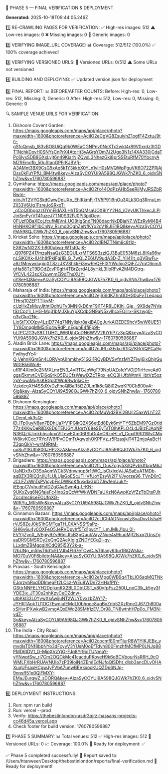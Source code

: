 🎯 PHASE 5 — FINAL VERIFICATION & DEPLOYMENT

**Generated:** 2025-10-18T09:44:05.246Z

1️⃣ RE-CRAWLING PAGES FOR VERIFICATION:
   ✅ High-res images: 512
   ⚠️  Low-res images: 0
   ❌ Missing images: 0
   🔄 Generic images: 0

2️⃣ VERIFYING IMAGE_URL COVERAGE:
   📊 Coverage: 512/512 (100.0%)
   ✅ 100% coverage achieved!

3️⃣ VERIFYING VERSIONED URLS:
   🔄 Versioned URLs: 0/512
   ⚠️  Some URLs not versioned

4️⃣ BUILDING AND DEPLOYING:
   ✅ Updated version.json for deployment

5️⃣ FINAL REPORT:
   📊 BEFORE/AFTER COUNTS:
   Before: High-res: 0, Low-res: 512, Missing: 0, Generic: 0
   After:  High-res: 512, Low-res: 0, Missing: 0, Generic: 0

   🔍 SAMPLE VENUE URLS FOR VERIFICATION:
   1. Dishoom Covent Garden: https://maps.googleapis.com/maps/api/place/photo?maxwidth=1600&photoreference=AciIO2eCgVG8ZsuiyhZ1ogfF4ZxtuJ9tn-gSfoQmsb_l83vBO8UiQq9k0WEaCGNPnv0NcXTx2wkt4r89V0xrdz3IGDT1NchkDovH0SNYsCnPrX4AtoHt3yAGrsYOm7J2Ugo3N1z14XA330jCdaTPc6lyxSDB8GXxLyjt6n49KiarNjZQvsL3NhezGki8prSSEtuRfM70YbcnyAMZ9Emo1b_50uStanGPFrKJBVfj-A3AMnt3BX9CsG5xAq5k1Y3kkbX0Y_n1yiH0sMVQWpPguVK6O72ZPRjAjDss0kFuYPfU_BM4tw&key=AIzaSyCOYUi9A598QJGWk7hZK0_6_ojdvSNhZhw&v=1760780596887
   2. Gymkhana: https://maps.googleapis.com/maps/api/place/photo?maxwidth=1600&photoreference=AciIO2fx44OdPzAHb5eeRjjMyJRSZbRBwm-xijeJhT2VYGSkdCwwDpUXp_EhlKkmFjrTV5P91j9nOu3XLk3Oq3RrnuLmZjl33V6Ug1FsreJoSRxxT-_qCoQGbgozzGYmEldAXLHhT5bQMsaUOX9iYY2H4_iOVyUKThkecJLPjJjnSmFyrVT41uzeJ7TN0S32PJ0Pj3pjiOey-0FUzfOBaXEoLfcufMljVnI_UO8tjgSndFN08dacrNkDBjaN7_WEzRvMl4B4HhNHKO9f1lbCnNy_RLmd0OghZeNfKYo2cV18JIE1BQ&key=AIzaSyCOYUi9A598QJGWk7hZK0_6_ojdvSNhZhw&v=1760780596887
   3. Kricket Soho: https://maps.googleapis.com/maps/api/place/photo?maxwidth=1600&photoreference=AciIO2dIBNZTNim9c8t1z-EX62wNl22X-h800ubvq-WTst0JjK-_Q976PZ417mzaNsaQzG3EQULxrMTS6S3zziQJ3BuE053M6zi_8iKa96wnLSiK0Xk-IU4h8fPklFgj1B_G_7wQLZE6UV9udA3D-Z_YiI41It_g3VBwFu-a6zfMrwwdugjqXT8zzJXVShkkFi3vwReQEFlXYWu5jo2QjFZJ7rqC6nmAgHa58TzT9DOdZcvP0gH4TBrZerd4L8yHkL3IlbRFvA2M4DGtrq-VfCVL423scX2uwnmEi9dThsXUY-oY8eHQ&key=AIzaSyCOYUi9A598QJGWk7hZK0_6_ojdvSNhZhw&v=1760780596887
   4. Maharaja of India: https://maps.googleapis.com/maps/api/place/photo?maxwidth=1600&photoreference=AciIO2ejSSIdKZhnGDHG0uFvTLeqapoTHrsj10ZEPTTlkvM-cUzHxZsMuyJjthtlQdhUFy3MNKkD6mF9i1T4R8LCKihj_Gje_-9X9de7NVatSzCpz1i_LHG-Mq31bMJXkuYpXCdbGN9aN5xvlhcxEOiIrx-SKzwg0-q3vGko2Nc-LloStFXXXpv4LzjD774q7NNvjIskr8akjBACgJurkAi3EDE9hcV5wW6UE51TY8DmqgMM5rEx4wRdP_nEguhE4fjFp9l-bLfPCZG3yS8TTUHG_lW6UjhCoDN6WVV2KiYhP7z3pQ&key=AIzaSyCOYUi9A598QJGWk7hZK0_6_ojdvSNhZhw&v=1760780596887
   5. Aladin Brick Lane: https://maps.googleapis.com/maps/api/place/photo?maxwidth=1600&photoreference=AciIO2eJRLo3EdxzR1lQ7KRrVQPCa9gFwIhydYc4-Q_VehnKGmSn4LORVvpUIhmkhy51G2i1RQyBDVSvfnzMYZFiwj6jxQhjrGuWIGBk6Wn8-ufRF4Xlm0o2NMXLmrEN3_4yRTGJpWgT79NpUAZofeYVOjD1lrHeveAd0ggsj5kmvtCVEI6q9rkO5EUCfzWewiXZcTRpx_eCQ3HJfbWtmK_lbtVz5oz2pY-owiMqAsKRGp0fWp6RwtqlaCE-VzkdcgXH4SSdXyDzFhoQlBaR5i2Z0Lm1k8eQ8i02wqKP0Ch800y4-6ig&key=AIzaSyCOYUi9A598QJGWk7hZK0_6_ojdvSNhZhw&v=1760780596887
   6. Dishoom Kensington: https://maps.googleapis.com/maps/api/place/photo?maxwidth=1600&photoreference=AciIO2dMuWd2BVi2BUjl25axWLhT2ZLDemLnk3sQ-iD_lTp0uyN8an7BDhUa7rV1PGlkQ2XS6etEd8Eyk6mYTY6ZbEM97GzOtid77z4KKwDeRilDX8D6TEIUGYJUqrtY68eSEyTsTOlhKPLO4LdJBlzFJAqNPN36QzVJimkb5scknxVITewEXm06fSbGr4eC6znHLx1_CuxifRR01WvCMqW8kvKCdc7RYq1W6fPvODmTrAqwphOKPFVz_r5RzasjkiT4T2mjpAaBcHZ3gpQkVr-wrM9RtM-oqSuYt8Uth800JHPz3zA&key=AIzaSyCOYUi9A598QJGWk7hZK0_6_ojdvSNhZhw&v=1760780596887
   7. Brigadiers: https://maps.googleapis.com/maps/api/place/photo?maxwidth=1600&photoreference=AciIO2fc_DusZcgy5XjlQPvbkIfbqrM6JUaNDx9xO3SpAomWCk3Vdnwnqp5r1tWO_IsCixlxoVJJASaEuATMDb-aqBZX3RIQ3rJlU1LULUjsGoEScJTHVfUoYEzyW2I7_VJyorze96_TVnD0rCJCLFZxWnTsPVjcybFicDWKdKfkvxdxGbD7JiwfenUukY-iEEgpCVvhudFxIDZgGAaSwn4q-L-KN-9UKxZyq6NGfajeFc4lnp2qQcWfWkWDNFaUKzN6AwpKzVfZzTbDtsPJltZccdmc9ceEOUfqXG-WRtYu_MRsWg&key=AIzaSyCOYUi9A598QJGWk7hZK0_6_ojdvSNhZhw&v=1760780596887
   8. Cinnamon Bazaar: https://maps.googleapis.com/maps/api/place/photo?maxwidth=1600&photoreference=AciIO2cLlChtADNcuwtz8vaDvvUs5aHrVJS8ZeJ0kS1hGMTgaTH_0XANSSf9aPz-SHl6v6u4y0OXFeO5JeRVDpvhf5Td1pvcYT_LmJMkJ1ou_0I-EVYljZynX_lVEgiy9Zv96nlJfcB3pQuukVayZNoe4s9huoMjf2Isxq2UnsZgaaDR9GMSRDy2eQnQ2AeXIgIgZNDYECq2i-qy-LLxdmZBMggqlXCdQ95j53Y2k-a-I2bUNg_m5hsT6d1cELVJb4FI67eTOwCJsT6Iany93ur1RiQWsIia-MO70uV0F6blldtgNA&key=AIzaSyCOYUi9A598QJGWk7hZK0_6_ojdvSNhZhw&v=1760780596887
   9. Pravaas - South Kensington: https://maps.googleapis.com/maps/api/place/photo?maxwidth=1600&photoreference=AciIO2eMpg0WB9q4TbLlO6aqMQTNkEJqrzyhRxdDDImegFt2LCcz-WEu9WDn72HHxfPlY-GSttrNNFELYH2DpjkmKX2BL0DbtCST_v80yfpFsz250U_noC3lk_k5gy3fYDE3jx_JT30s2nhKzvCeDZdnw-utbKkl33L0YywXsAwijuNTzWLY0vxzbZAY17-JYHRTApkTU1OC7EwnIuIEMdLl0bhqoc8uqBxZnb52XzRme2J67Zh800axSHvrIPXwkwB2vmgAQxEWq28SMh1zEV_Or98_TN8wtnhH7p0o_FM3N-vdZ-Sg&key=AIzaSyCOYUi9A598QJGWk7hZK0_6_ojdvSNhZhw&v=1760780596887
   10. The India - City Road: https://maps.googleapis.com/maps/api/place/photo?maxwidth=1600&photoreference=AciIO2cocmfE0mf1lurR8W1YIKJEBx_ymvdIsT0Nf8bbNYo3dFcyyV3YUsM0qEfTdvh800FmzhfMOfMP0LNJq88PMD6tDV1_O-MjpXVzYjO-FJq8Yr9oiTUNmaY-vYNwptSw_rl7Cm2OQOkMc41cacduPKoveH9k6oBCVbourNsR6H_9cOWMLFXbHrRUAVNUIo7zP39IoiN4ZEmIEdNJfqQlSDht_dlxb3ancDLvOHAXuqUFsaxHCgwJyFVbA7unwBEVkxocKUQZDp6NJq-9nnsff51p0QlFMXY-EMaJEurqwZ_sDORQ&key=AIzaSyCOYUi9A598QJGWk7hZK0_6_ojdvSNhZhw&v=1760780596887

6️⃣ DEPLOYMENT INSTRUCTIONS:
   1. Run: npm run build
   2. Run: vercel --prod
   3. Verify: https://thebestinlondon-asdr3qjrz-hassans-projects-cc46d45a.vercel.app
   4. Check footer for build version: 1760780596887

7️⃣ PHASE 5 SUMMARY:
   📊 Total venues: 512
   ✅ High-res images: 512
   🔄 Versioned URLs: 0
   📈 Coverage: 100.0%
   🚀 Ready for deployment: ✅

✅ Phase 5 completed successfully!
📄 Report saved to: /Users/htanweer/Desktop/thebestinlondon/reports/final-verification.md
🚀 Ready for deployment!
